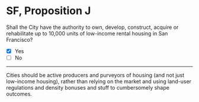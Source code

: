 # SF, Proposition J

Shall the City have the authority to own, develop, construct, acquire or rehabilitate up to 10,000 units of low-income rental housing in San Francisco?

- [x] Yes
- [ ] No

---

Cities should be active producers and purveyors of housing (and not just low-income housing), rather than relying on the market
and using land-user regulations and density bonuses and stuff to cumbersomely shape outcomes.


